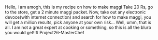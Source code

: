 Hello, i am amogh, this is my recipe on how to make maggi
Take 20 Rs, go to the store, get a 2 minute maggi packet. 
Now, take out any electronic devoce(with internet connection) and search for how to make maggi, you will get a million results, pick anyone at your own risk... 
Well, umm, that is all. I am not a great expert at cooking or something, so this is all the blurb you would get!!# Project26-MasterChef
